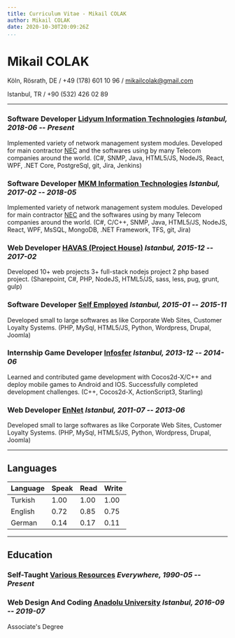 ```yaml
---
title: Curriculum Vitae - Mikail COLAK
author: Mikail COLAK
date: 2020-10-30T20:09:26Z
...
```


# Mikail COLAK
Köln, Rösrath, DE / +49 (178) 601 10 96 / [mikailcolak@gmail.com](mailto:mikailcolak@gmail.com)

Istanbul, TR / +90 (532) 426 02 89

---

### **Software Developer** [Lidyum Information Technologies](http://lidyum.com.tr "Lidyum") *Istanbul, 2018-06 -- Present*
Implemented variety of network management system modules. Developed for main contractor [NEC](https://www.nec.com/en/global/prod/nw/pasolink/products/unms.html "UNMS") and the softwares using by many Telecom companies around the world. (C#, SNMP, Java, HTML5/JS, NodeJS, React, WPF, .NET Core, PostgreSql, git, Jira, Jenkins)

### **Software Developer** [MKM Information Technologies](http://mkm.com.tr/Home "MKM") *Istanbul, 2017-02 -- 2018-05*
Implemented variety of network management system modules. Developed for main contractor [NEC](https://www.nec.com/en/global/prod/nw/pasolink/products/unms.html "UNMS") and the softwares using by many Telecom companies around the world. (C#, C/C++, SNMP, Java, HTML5/JS, NodeJS, React, WPF, MsSQL, MongoDB, .NET Framework, TFS, git, Jira)

### **Web Developer** [HAVAS (Project House)](http://ph.com.tr "HAVAS (Project House)") *Istanbul, 2015-12 -- 2017-02*
Developed 10+ web projects 3+ full-stack nodejs project 2 php based project. (Sharepoint, C#, PHP, NodeJS, HTML5/JS, sass, less, pug, grunt, gulp)

### **Software Developer** [Self Employed](https://mikailcolak.com "Self Employed") *Istanbul, 2015-01 -- 2015-11*
Developed small to large softwares as like Corporate Web Sites, Customer Loyalty Systems. (PHP, MySql, HTML5/JS, Python, Wordpress, Drupal, Joomla)

### **Internship Game Developer** [Infosfer](https://tr.linkedin.com/company/infosfer-oyun-teknolojileri-ltd- "Infosfer") *Istanbul, 2013-12 -- 2014-06*
Learned and contributed game development with Cocos2d-X/C++ and deploy mobile games to Android and IOS. Successfully completed development challenges. (C++, Cocos2d-X, ActionScript3, Starling)

### **Web Developer** [EnNet](#https://ennet.com.tr "EnNet") *Istanbul, 2011-07 -- 2013-06*
Developed small to large softwares as like Corporate Web Sites, Customer Loyalty Systems. (PHP, MySql, HTML5/JS, Python, Wordpress, Drupal, Joomla)


---

## Languages
| Language | Speak | Read | Write |
|----------|-------|------|-------|
| Turkish  |  1.00 | 1.00 |  1.00 |
| English  |  0.72 | 0.85 |  0.75 |
| German   |  0.14 | 0.17 |  0.11 |

---

## Education
### **Self-Taught** [Various Resources](https://www.google.com "Google") *Everywhere, 1990-05 -- Present*

### **Web Design And Coding** [Anadolu University](https://www.anadolu.edu.tr/en "Anadolu University") *Istanbul, 2016-09 -- 2019-07*
Associate's Degree
